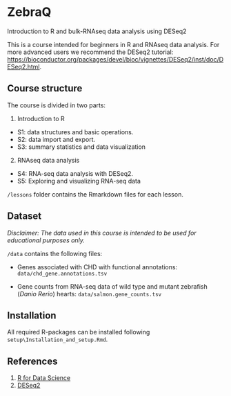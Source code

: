 # ZebraQ

Introduction to R and bulk-RNAseq data analysis using DESeq2

This is a course intended for beginners in R and RNAseq data analysis. For more advanced users we recommend the DESeq2 tutorial: <https://bioconductor.org/packages/devel/bioc/vignettes/DESeq2/inst/doc/DESeq2.html>.

## Course structure

The course is divided in two parts:

1.  Introduction to R

-   S1: data structures and basic operations.
-   S2: data import and export.
-   S3: summary statistics and data visualization

2.  RNAseq data analysis

-   S4: RNA-seq data analysis with DESeq2.
-   S5: Exploring and visualizing RNA-seq data

`/lessons` folder contains the Rmarkdown files for each lesson.

## Dataset

*Disclaimer: The data used in this course is intended to be used for educational purposes only.*

`/data` contains the following files:

-   Genes associated with CHD with functional annotations: `data/chd_gene.annotations.tsv`

-   Gene counts from RNA-seq data of wild type and mutant zebrafish (*Danio Rerio*) hearts: `data/salmon.gene_counts.tsv`

## Installation

All required R-packages can be installed following `setup\Installation_and_setup.Rmd`.

## References

1.  [R for Data Science](https://r4ds.had.co.nz/)
2.  [DESeq2](https://bioconductor.org/packages/release/bioc/html/DESeq2.html)
